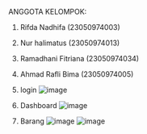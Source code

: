 ANGGOTA KELOMPOK:
1. Rifda Nadhifa (23050974003)
2. Nur halimatus (23050974013)
3. Ramadhani Fitriana (23050974034)
4. Ahmad Rafli Bima (23050974005)

1. login
   ![image](https://github.com/user-attachments/assets/b8a10646-baa5-4354-bc51-66530973c14c)
   
2. Dashboard
   ![image](https://github.com/user-attachments/assets/fc720cb3-78de-49b7-9e0f-66fdeb70c6f1)
4. Barang
   ![image](https://github.com/user-attachments/assets/379de15e-cc07-4dbe-b1ff-16bae717f788)
   ![image](https://github.com/user-attachments/assets/46f0655d-0c88-44bd-8571-4274fe3d8fe7)


